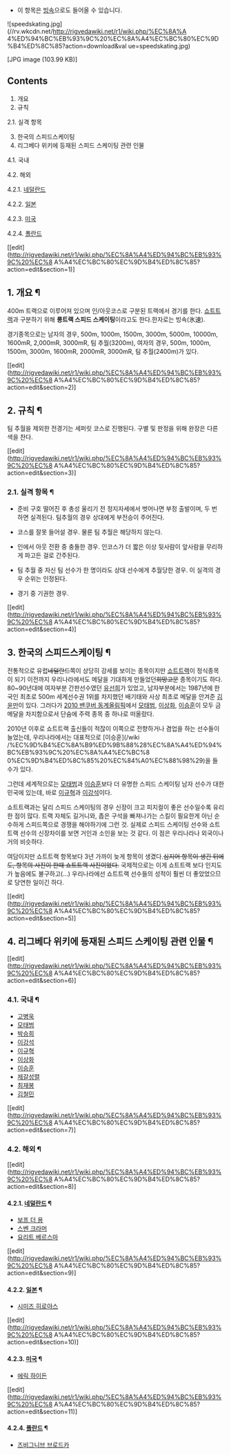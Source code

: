   * 이 항목은 [빙속](%EB%B9%99%EC%86%8D.md)으로도 들어올 수 있습니다.  

![speedskating.jpg](//rv.wkcdn.net/http://rigvedawiki.net/r1/wiki.php/%EC%8A%A
4%ED%94%BC%EB%93%9C%20%EC%8A%A4%EC%BC%80%EC%9D%B4%ED%8C%85?action=download&val
ue=speedskating.jpg)

[JPG image (103.99 KB)]

## Contents

    

1. 개요 
2. 규칙 
    

2.1. 실격 항목

3. 한국의 스피드스케이팅 
4. 리그베다 위키에 등재된 스피드 스케이팅 관련 인물 
    

4.1. 국내

4.2. 해외

    

4.2.1. [네덜란드](%EB%84%A4%EB%8D%9C%EB%9E%80%EB%93%9C.md)

4.2.2. [일본](%EC%9D%BC%EB%B3%B8.md)

4.2.3. [미국](%EB%AF%B8%EA%B5%AD.md)

4.2.4. [폴란드](%ED%8F%B4%EB%9E%80%EB%93%9C.md)

[[edit](http://rigvedawiki.net/r1/wiki.php/%EC%8A%A4%ED%94%BC%EB%93%9C%20%EC%8
A%A4%EC%BC%80%EC%9D%B4%ED%8C%85?action=edit&section=1)]

## 1. 개요 ¶

400m 트랙으로 이루어져 있으며 인/아웃코스로 구분된 트랙에서 경기를 한다.
[쇼트트랙](%EC%87%BC%ED%8A%B8%ED%8A%B8%EB%9E%99.md)과 구분하기 위해 **롱트랙 스피드
스케이팅**이라고도 한다.한자로는 빙속(氷速).

  

경기종목으로는 남자의 경우, 500m, 1000m, 1500m, 3000m, 5000m, 10000m, 1600mR, 2,000mR,
3000mR, 팀 추월(3200m), 여자의 경우, 500m, 1000m, 1500m, 3000m, 1600mR, 2000mR,
3000mR, 팀 추월(2400m)가 있다.

  

[[edit](http://rigvedawiki.net/r1/wiki.php/%EC%8A%A4%ED%94%BC%EB%93%9C%20%EC%8
A%A4%EC%BC%80%EC%9D%B4%ED%8C%85?action=edit&section=2)]

## 2. 규칙 ¶

팀 추월을 제외한 전경기는 세퍼릿 코스로 진행된다. 구별 및 판정을 위해 완장은 다른 색을 찬다.

  

[[edit](http://rigvedawiki.net/r1/wiki.php/%EC%8A%A4%ED%94%BC%EB%93%9C%20%EC%8
A%A4%EC%BC%80%EC%9D%B4%ED%8C%85?action=edit&section=3)]

### 2.1. 실격 항목 ¶

  * 준비 구호 떨어진 후 총성 울리기 전 정지자세에서 벗어나면 부정 출발이며, 두 번 하면 실격된다. 팀추월의 경우 상대에게 부전승이 주어진다.  

  * 코스를 잘못 들어설 경우. 물론 팀 추월은 해당하지 않는다.  

  * 인에서 아웃 전환 중 충돌한 경우. 인코스가 더 짧은 이상 뒷사람이 앞사람을 무리하게 파고든 걸로 간주된다.  

  * 팀 추월 중 자신 팀 선수가 한 명이라도 상대 선수에게 추월당한 경우. 이 실격의 경우 순위는 인정된다.  

  * 경기 중 기권한 경우.  

[[edit](http://rigvedawiki.net/r1/wiki.php/%EC%8A%A4%ED%94%BC%EB%93%9C%20%EC%8
A%A4%EC%BC%80%EC%9D%B4%ED%8C%85?action=edit&section=4)]

## 3. 한국의 스피드스케이팅 ¶

전통적으로 유럽<del>네덜란드</del>쪽이 상당히 강세를 보이는 종목이지만
[쇼트트랙](%EC%87%BC%ED%8A%B8%ED%8A%B8%EB%9E%99.md)이 정식종목이 되기 이전까지 우리나라에서도 메달을
기대하게 만들었던<del>희망고문</del> 종목이기도 하다. 80~90년대에 여자부분 간판선수였던
[유선희](%EC%9C%A0%EC%84%A0%ED%9D%AC.md)가 있었고, 남자부분에서는 1987년에 한국인 최초로 500m
세계선수권 1위를 차지했던 배기태와 사상 최초로 메달을 안겨준 [김윤만](%EA%B9%80%EC%9C%A4%EB%A7%8C.md)이
있다. 그러다가 [2010 밴쿠버 동계올림픽](2010%20%EB%B0%B4%EC%BF%A0%EB%B2%84%20%EB%8F%99%EA%B3%84%EC%98%AC%EB%A6%BC%ED%94%BD.md)에서
[모태범](%EB%AA%A8%ED%83%9C%EB%B2%94.md), [이상화](%EC%9D%B4%EC%83%81%ED%99%94%28%EC%8A%A4%ED%94%BC%EB%93%9C%EC%8A%A4%EC%BC%80%EC%9D%B4%ED%8C%85%29.md), [이승훈](%EC%9D%B4%EC%8A%B9%ED%9B%88%28%EC%8A%A4%ED%94%BC%EB%93%9C%20%EC%8A%A4%EC%BC%80%EC%9D%B4%ED%8C%85%20%EC%84%A0%EC%88%98%29.md)이 모두 금메달을 차지함으로서 단숨에 주력 종목
중 하나로 떠올랐다.

  

2010년 이후로 쇼트트랙 출신들이 적잖이 이쪽으로 전향하거나 겸업을 하는 선수들이 늘었는데, 우리나라에서는 대표적으로 [이승훈](/wiki
/%EC%9D%B4%EC%8A%B9%ED%9B%88%28%EC%8A%A4%ED%94%BC%EB%93%9C%20%EC%8A%A4%EC%BC%8
0%EC%9D%B4%ED%8C%85%20%EC%84%A0%EC%88%98%29)을 들 수가 있다.

  

그런데 세계적으로는 [모태범](%EB%AA%A8%ED%83%9C%EB%B2%94.md)과 [이승훈](%EC%9D%B4%EC%8A%B9%ED%9B%88%28%EC%8A%A4%ED%94%BC%EB%93%9C%20%EC%8A%A4%EC%BC%80%EC%9D%B4%ED%8C%85%20%EC%84%A0%EC%88%98%29.md)보다 더 유명한 스피드 스케이팅 남자 선수가 대한민국에 있는데, 바로
[이규혁](%EC%9D%B4%EA%B7%9C%ED%98%81.md)과
[이강석](%EC%9D%B4%EA%B0%95%EC%84%9D.md)이다.

  

쇼트트랙과는 달리 스피드 스케이팅의 경우 신장이 크고 피지컬이 좋은 선수일수록 유리한 점이 많다. 트랙 자체도 길거니와, 좁은 구석을
빠져나가는 스킬이 필요한게 아닌 순수하게 스피드쪽으로 경쟁을 해야하기에 그런 것. 실제로 스피드 스케이팅 선수와 쇼트트랙 선수의 신장차이를
보면 거인과 소인을 보는 것 같다. 이 점은 우리나라나 외국이나 거의 비슷하다.

  

여담이지만 쇼트트랙 항목보다 3년 가까이 늦게 항목이 생겼다.<del>심지어 항목이 생긴 뒤에도, 항목의 사진이 한때 쇼트트랙
사진이었다.</del> 국제적으로는 이게 쇼트트랙 보다 인지도가 높음에도 불구하고(...) 우리나라에선 쇼트트랙 선수들의 성적이 훨씬 더
좋았었으므로 당연한 일이긴 하다.

  

[[edit](http://rigvedawiki.net/r1/wiki.php/%EC%8A%A4%ED%94%BC%EB%93%9C%20%EC%8
A%A4%EC%BC%80%EC%9D%B4%ED%8C%85?action=edit&section=5)]

## 4. 리그베다 위키에 등재된 스피드 스케이팅 관련 인물 ¶

[[edit](http://rigvedawiki.net/r1/wiki.php/%EC%8A%A4%ED%94%BC%EB%93%9C%20%EC%8
A%A4%EC%BC%80%EC%9D%B4%ED%8C%85?action=edit&section=6)]

### 4.1. 국내 ¶

  * [고병욱](%EA%B3%A0%EB%B3%91%EC%9A%B1.md)
  * [모태범](%EB%AA%A8%ED%83%9C%EB%B2%94.md)
  * [박승희](%EB%B0%95%EC%8A%B9%ED%9D%AC.md)
  * [이강석](%EC%9D%B4%EA%B0%95%EC%84%9D#s-2.md)
  * [이규혁](%EC%9D%B4%EA%B7%9C%ED%98%81.md)
  * [이상화](%EC%9D%B4%EC%83%81%ED%99%94%28%EC%8A%A4%ED%94%BC%EB%93%9C%EC%8A%A4%EC%BC%80%EC%9D%B4%ED%8C%85%29.md)
  * [이승훈](%EC%9D%B4%EC%8A%B9%ED%9B%88%28%EC%8A%A4%ED%94%BC%EB%93%9C%20%EC%8A%A4%EC%BC%80%EC%9D%B4%ED%8C%85%20%EC%84%A0%EC%88%98%29.md)
  * [제갈성렬](%EC%A0%9C%EA%B0%88%EC%84%B1%EB%A0%AC.md)
  * [최재봉](%EC%B5%9C%EC%9E%AC%EB%B4%89.md)
  * [김철민](%EA%B9%80%EC%B2%A0%EB%AF%BC#s-3.md)

[[edit](http://rigvedawiki.net/r1/wiki.php/%EC%8A%A4%ED%94%BC%EB%93%9C%20%EC%8
A%A4%EC%BC%80%EC%9D%B4%ED%8C%85?action=edit&section=7)]

### 4.2. 해외 ¶

[[edit](http://rigvedawiki.net/r1/wiki.php/%EC%8A%A4%ED%94%BC%EB%93%9C%20%EC%8
A%A4%EC%BC%80%EC%9D%B4%ED%8C%85?action=edit&section=8)]

#### 4.2.1. [네덜란드](%EB%84%A4%EB%8D%9C%EB%9E%80%EB%93%9C.md) ¶

  * [보프 더 용](%EB%B3%B4%ED%94%84%20%EB%8D%94%20%EC%9A%A9.md)
  * [스벤 크라머](%EC%8A%A4%EB%B2%A4%20%ED%81%AC%EB%9D%BC%EB%A8%B8.md)
  * [요리트 베르스마](%EC%9A%94%EB%A6%AC%ED%8A%B8%20%EB%B2%A0%EB%A5%B4%EC%8A%A4%EB%A7%88.md)

[[edit](http://rigvedawiki.net/r1/wiki.php/%EC%8A%A4%ED%94%BC%EB%93%9C%20%EC%8
A%A4%EC%BC%80%EC%9D%B4%ED%8C%85?action=edit&section=9)]

#### 4.2.2. [일본](%EC%9D%BC%EB%B3%B8.md) ¶

  * [시미즈 히로야스](%EC%8B%9C%EB%AF%B8%EC%A6%88%20%ED%9E%88%EB%A1%9C%EC%95%BC%EC%8A%A4.md)

[[edit](http://rigvedawiki.net/r1/wiki.php/%EC%8A%A4%ED%94%BC%EB%93%9C%20%EC%8
A%A4%EC%BC%80%EC%9D%B4%ED%8C%85?action=edit&section=10)]

#### 4.2.3. [미국](%EB%AF%B8%EA%B5%AD.md) ¶

  * [에릭 하이든](%EC%97%90%EB%A6%AD%20%ED%95%98%EC%9D%B4%EB%93%A0.md)

[[edit](http://rigvedawiki.net/r1/wiki.php/%EC%8A%A4%ED%94%BC%EB%93%9C%20%EC%8
A%A4%EC%BC%80%EC%9D%B4%ED%8C%85?action=edit&section=11)]

#### 4.2.4. [폴란드](%ED%8F%B4%EB%9E%80%EB%93%9C.md) ¶

  * [즈비그니브 브로드카](%EC%A6%88%EB%B9%84%EA%B7%B8%EB%8B%88%EB%B8%8C%20%EB%B8%8C%EB%A1%9C%EB%93%9C%EC%B9%B4.md)


